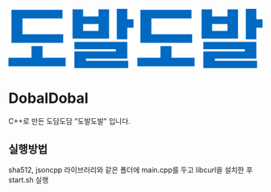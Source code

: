 ![DobalDobal](https://raw.githubusercontent.com/Mercen-Lee/Hosting/main/DobalDobal/logo.svg)

# DobalDobal
C++로 만든 도담도담 "도발도발" 입니다.

## 실행방법
sha512, jsoncpp 라이브러리와 같은 폴더에 main.cpp를 두고 libcurl을 설치한 
후 start.sh 실행
